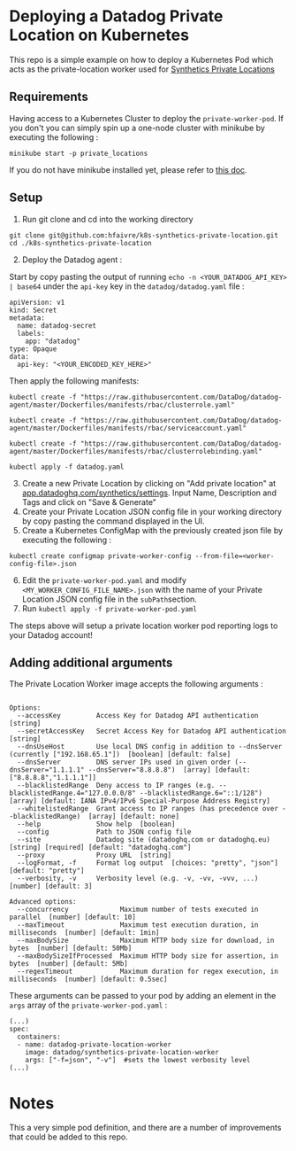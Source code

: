 # Deploying a Datadog Private Location on Kubernetes

This repo is a simple example on how to deploy a Kubernetes Pod which acts as the private-location worker used for [Synthetics Private Locations](https://docs.datadoghq.com/synthetics/private_locations/#overview)

## Requirements

Having access to a Kubernetes Cluster to deploy the `private-worker-pod`.
If you don't you can simply spin up a one-node cluster with minikube by executing the following :

```
minikube start -p private_locations
```

If you do not have minikube installed yet, please refer to [this doc](https://kubernetes.io/docs/setup/learning-environment/minikube/).

## Setup

1. Run git clone and cd into the working directory

```
git clone git@github.com:hfaivre/k8s-synthetics-private-location.git
cd ./k8s-synthetics-private-location
```

2. Deploy the Datadog agent :

Start by copy pasting the output of running `echo -n <YOUR_DATADOG_API_KEY> | base64` under the `api-key` key in the `datadog/datadog.yaml` file :

```
apiVersion: v1
kind: Secret
metadata:
  name: datadog-secret
  labels:
    app: "datadog"
type: Opaque
data:
  api-key: "<YOUR_ENCODED_KEY_HERE>"
```

Then apply the following manifests:

```
kubectl create -f "https://raw.githubusercontent.com/DataDog/datadog-agent/master/Dockerfiles/manifests/rbac/clusterrole.yaml"

kubectl create -f "https://raw.githubusercontent.com/DataDog/datadog-agent/master/Dockerfiles/manifests/rbac/serviceaccount.yaml"

kubectl create -f "https://raw.githubusercontent.com/DataDog/datadog-agent/master/Dockerfiles/manifests/rbac/clusterrolebinding.yaml"

kubectl apply -f datadog.yaml
```



3. Create a new Private Location by clicking on "Add private location" at [app.datadoghq.com/synthetics/settings](app.datadoghq.com/synthetics/settings). Input Name, Description and Tags and click on "Save & Generate"
4. Create your Private Location JSON config file in your working directory by copy pasting the command displayed in the UI.
5. Create a Kubernetes ConfigMap with the previously created json file by executing the following :

```
kubectl create configmap private-worker-config --from-file=<worker-config-file>.json
```

6. Edit the `private-worker-pod.yaml` and modify `<MY_WORKER_CONFIG_FILE_NAME>.json` with the name of your Private Location JSON config file in the `subPath`section.
7. Run `kubectl apply -f private-worker-pod.yaml`



The steps above will setup a private location worker pod reporting logs to your Datadog account!

## Adding additional arguments

The Private Location Worker image accepts the following arguments :

```

Options:
  --accessKey         Access Key for Datadog API authentication  [string]
  --secretAccessKey   Secret Access Key for Datadog API authentication  [string]
  --dnsUseHost        Use local DNS config in addition to --dnsServer (currently ["192.168.65.1"])  [boolean] [default: false]
  --dnsServer         DNS server IPs used in given order (--dnsServer="1.1.1.1" --dnsServer="8.8.8.8")  [array] [default: ["8.8.8.8","1.1.1.1"]]
  --blacklistedRange  Deny access to IP ranges (e.g. --blacklistedRange.4="127.0.0.0/8" --blacklistedRange.6="::1/128")  [array] [default: IANA IPv4/IPv6 Special-Purpose Address Registry]
  --whitelistedRange  Grant access to IP ranges (has precedence over --blacklistedRange)  [array] [default: none]
  --help              Show help  [boolean]
  --config            Path to JSON config file
  --site              Datadog site (datadoghq.com or datadoghq.eu)  [string] [required] [default: "datadoghq.com"]
  --proxy             Proxy URL  [string]
  --logFormat, -f     Format log output  [choices: "pretty", "json"] [default: "pretty"]
  --verbosity, -v     Verbosity level (e.g. -v, -vv, -vvv, ...)  [number] [default: 3]

Advanced options:
  --concurrency             Maximum number of tests executed in parallel  [number] [default: 10]
  --maxTimeout              Maximum test execution duration, in milliseconds  [number] [default: 1min]
  --maxBodySize             Maximum HTTP body size for download, in bytes  [number] [default: 50Mb]
  --maxBodySizeIfProcessed  Maximum HTTP body size for assertion, in bytes  [number] [default: 5Mb]
  --regexTimeout            Maximum duration for regex execution, in milliseconds  [number] [default: 0.5sec]

```

These arguments can be passed to your pod by adding an element in the `args` array of the `private-worker-pod.yaml` :

```
(...)
spec:
  containers:
  - name: datadog-private-location-worker
    image: datadog/synthetics-private-location-worker
    args: ["-f=json", "-v"]  #sets the lowest verbosity level
(...)
```

# Notes
This a very simple pod definition, and there are a number of improvements that could be added to this repo.
